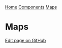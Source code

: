 [Home](https://docs.evidence.dev/) [Components](https://docs.evidence.dev/components) [Maps](https://docs.evidence.dev/components/maps)

# Maps

[Edit page on GitHub](https://github.com/evidence-dev/evidence/edit/next/sites/docs/pages/components/maps/index.md)